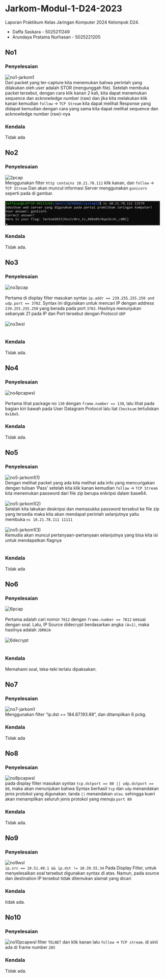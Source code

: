 # Jarkom-Modul-1-D24-2023
Laporan Praktikum Kelas Jaringan Komputer 2024
Kelompok D24.

<ul>
  <li>Daffa Saskara - 5025211249</li>
  <li>Arundaya Pratama Nurhasan - 5025221205</li>
</ul>

## No1
### Penyelesaian
![no1-jarkom1](https://github.com/daffasas/Jarkom-Modul-1-D24-2023/assets/120204570/940c4311-cb7d-4fc3-b5be-d173b72f7ba4)
<br>
Dari packet yang ter-capture kita menemukan bahwa perintah yang dilakukan oleh user adalah STOR (mengunggah file). Setelah membuka packet tersebut, dengan cara klik kanan 2 kali, kita dapat menemukan sequence dan acknowledge number (raw) dan jika kita melakukan klik kanan kemudian ```follow``` -> ```TCP Stream``` kita dapat melihat Response yang didapat kemudian dengan cara yang sama kita dapat melihat sequence dan acknowledge number (raw)-nya

### Kendala
Tidak ada

## No2
### Penyelesaian
![2pcap](https://github.com/daffasas/Jarkom-Modul-1-D24-2023/assets/88588446/bb78f24a-c544-4acf-9eaf-1b5b41bdf4ee)
<br>
Menggunakan filter ```http contains 10.21.78.111``` klik kanan, dan ```follow``` -> ```TCP Stream```
Dan akan muncul informasi Server menggunakan ```gunicorn``` seperti pada di gambar.
<br>
<br>
<img src="assets/2wsl.jpg" width="700" >

### Kendala
Tidak ada.

## No3
### Penyelesaian
![no3pcap](https://github.com/daffasas/Jarkom-Modul-1-D24-2023/assets/88588446/1aaf8b5e-ec70-4b63-b9f7-65197417adae)
<br>
<br>
Pertama di display filter masukan syntax ```ip.addr == 239.255.255.250 and udp.port == 3702```. Syntax ini digunakan untuk mencari IP dengan address  ```239.255.255.250``` yang berada pada port ```3702```. Hasilnya menunjukan sebanyak 21 pada IP dan Port tersebut dengan Protocol ```UDP```
<br>
<br>
![no3wsl](https://github.com/daffasas/Jarkom-Modul-1-D24-2023/assets/88588446/7b5bf085-00b1-4c20-b13c-3b3e978184e5)
<br>
<br>
### Kendala
Tidak ada.

## No4
### Penyelesaian
![no4pcapwsl](https://github.com/daffasas/Jarkom-Modul-1-D24-2023/assets/88588446/5b4b543b-5aed-4df3-b8e6-025e301dc9ab)
<br>
<br>
Pertama lihat package no ```130``` dengan ```frame.number == 130```, lalu lihat pada bagian kiri bawah pada User Datagram Protocol lalu liat ```Checksum``` tertuliskan ```0x18e5```.
### Kendala
Tidak ada.

## No5
### Penyelesaian
![no5-jarkom1(1)](https://github.com/daffasas/Jarkom-Modul-1-D24-2023/assets/120204570/2eec6301-7aa5-4afa-90f5-7146264abdfc)
<br>
Dengan melihat packet yang ada kita melihat ada info yang mencurigakan dengan tulisan ‘Pass’ setelah kita klik kanan kemudian ```follow``` -> ```TCP Stream``` kita menemukan password dari file zip berupa enkripsi dalam base64.
<br>
<br>
![no5-jarkom1(2)](https://github.com/daffasas/Jarkom-Modul-1-D24-2023/assets/120204570/8c4f2dec-de63-476b-8843-3f25eafde368)
<br>
Setelah kita lakukan deskripsi dan memasukka password tersebut ke file zip yang tersedia maka kita akan mendapat perintah selanjutnya  yaitu membuka ```nc 10.21.78.111 11111```
<br>
<br>
![no5-jarkom1(3)](https://github.com/daffasas/Jarkom-Modul-1-D24-2023/assets/120204570/423fc2c4-3b37-4435-aec6-ab3c0d53e1a4)
<br>
Kemudia akan muncul pertanyaan-pertanyaan selanjutnya yang bisa kita isi untuk mendapatkan flagnya
<br>
<br>
### Kendala
Tidak ada

## No6
### Penyelesaian
![6pcap](https://github.com/daffasas/Jarkom-Modul-1-D24-2023/assets/88588446/125af98f-c258-4d7c-9ade-d0b55c8fd9ec)
<br>
<br>
Pertama adalah cari nomor ```7812``` dengan ```frame.number == 7812``` sesuai dengan soal. Lalu, IP Source didecrypt berdasarkan angka ```(A=1)```, maka hasilnya adalah ```JDRNJA```
<br>
<br>
![6decrypt](https://github.com/daffasas/Jarkom-Modul-1-D24-2023/assets/88588446/82a6d6ae-d8ee-4dac-a818-89b677009074)
<br>
<br>
### Kendala
Memahami soal, teka-teki terlalu dipaksakan.

## No7
### Penyelesaian
![no7-jarkom1](https://github.com/daffasas/Jarkom-Modul-1-D24-2023/assets/120204570/44ac0bf8-a672-4e10-998a-0b035d06a3d6)
<br>
Menggunakan filter “ip.dst == 184.87.193.88”, dan ditampilkan 6 pckg.
<br>
### Kendala
Tidak ada
## No8
### Penyelesaian
![no8pcapwsl](https://github.com/daffasas/Jarkom-Modul-1-D24-2023/assets/88588446/4d85b834-a552-4194-8dbe-9298d2431980)
<br>
pada display filter masukan syntax ```tcp.dstport == 80 || udp.dstport == 80```, maka akan menunjukan bahwa Syntax berhasil
```tcp``` dan ```udp``` menandakan jenis protokol yang digunakan. tanda ```||``` menandakan ```atau```. sehingga kueri akan menampilkan seluruh jenis protokol yang menuju ```port 80```

### Kendala
Tidak ada.

## No9
### Penyelesaian
![no9wsl](https://github.com/daffasas/Jarkom-Modul-1-D24-2023/assets/88588446/14a4a7a9-f636-4b2f-a9d7-4cbf023ccda8)
<br>
```ip.src == 10.51.40.1 && ip.dst != 10.39.55.34```
Pada Display Filter, untuk menyelesaikan soal tersebut digunakan syntax di atas. Namun, pada source dan destination IP tersebut tidak ditemukan alamat yang dicari

### Kendala
tidak ada.

## No10
### Penyelesaian
![no10pcapwsl](https://github.com/daffasas/Jarkom-Modul-1-D24-2023/assets/88588446/6800f811-cda9-47bc-a740-b32def9428a3)
filter ```TELNET``` dan klik kanan lalu ```follow``` -> ```TCP stream```. di sinii ada di frame number ```285```
### Kendala
Tidak ada.
